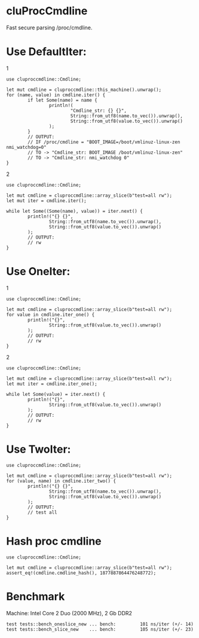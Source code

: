 # cluProcCmdline

Fast secure parsing /proc/cmdline.


# Use DefaultIter:

1

	use cluproccmdline::Cmdline;

	let mut cmdline = cluproccmdline::this_machine().unwrap();
	for (name, value) in cmdline.iter() {
			if let Some(name) = name {
					println!(
							"Cmdline_str: {} {}", 
							String::from_utf8(name.to_vec()).unwrap(), 
							String::from_utf8(value.to_vec()).unwrap()
					);
			}
			// OUTPUT: 
			// IF /proc/cmdline = "BOOT_IMAGE=/boot/vmlinuz-linux-zen nmi_watchdog=0"
			// TO -> "Cmdline_str: BOOT_IMAGE /boot/vmlinuz-linux-zen"
			// TO -> "Cmdline_str: nmi_watchdog 0"
	}	

2

	use cluproccmdline::Cmdline;

	let mut cmdline = cluproccmdline::array_slice(b"test=all rw");
	let mut iter = cmdline.iter();

	while let Some((Some(name), value)) = iter.next() {
			println!("{} {}", 
					String::from_utf8(name.to_vec()).unwrap(), 
					String::from_utf8(value.to_vec()).unwrap()
			);
			// OUTPUT:
			// rw
	}

# Use OneIter:

1

	use cluproccmdline::Cmdline;

	let mut cmdline = cluproccmdline::array_slice(b"test=all rw");
	for value in cmdline.iter_one() {
			println!("{}", 
					String::from_utf8(value.to_vec()).unwrap()
			);
			// OUTPUT: 
			// rw
	}

2

	use cluproccmdline::Cmdline;

	let mut cmdline = cluproccmdline::array_slice(b"test=all rw");
	let mut iter = cmdline.iter_one();

	while let Some(value) = iter.next() {
			println!("{}", 
					String::from_utf8(value.to_vec()).unwrap()
			);
			// OUTPUT:
			// rw
	}

# Use TwoIter:

	use cluproccmdline::Cmdline;

	let mut cmdline = cluproccmdline::array_slice(b"test=all rw");
	for (value, name) in cmdline.iter_two() {
			println!("{} {}", 
					String::from_utf8(name.to_vec()).unwrap(),
					String::from_utf8(value.to_vec()).unwrap()
			);
			// OUTPUT: 
			// test all
	}

# Hash proc cmdline

	use cluproccmdline::Cmdline;

	let mut cmdline = cluproccmdline::array_slice(b"test=all rw");
	assert_eq!(cmdline.cmdline_hash(), 1877887864476248772);


# Benchmark

Machine: Intel Core 2 Duo (2000 MHz), 2 Gb DDR2

	test tests::bench_oneslice_new ... bench:         101 ns/iter (+/- 14)
	test tests::bench_slice_new    ... bench:         105 ns/iter (+/- 23)


